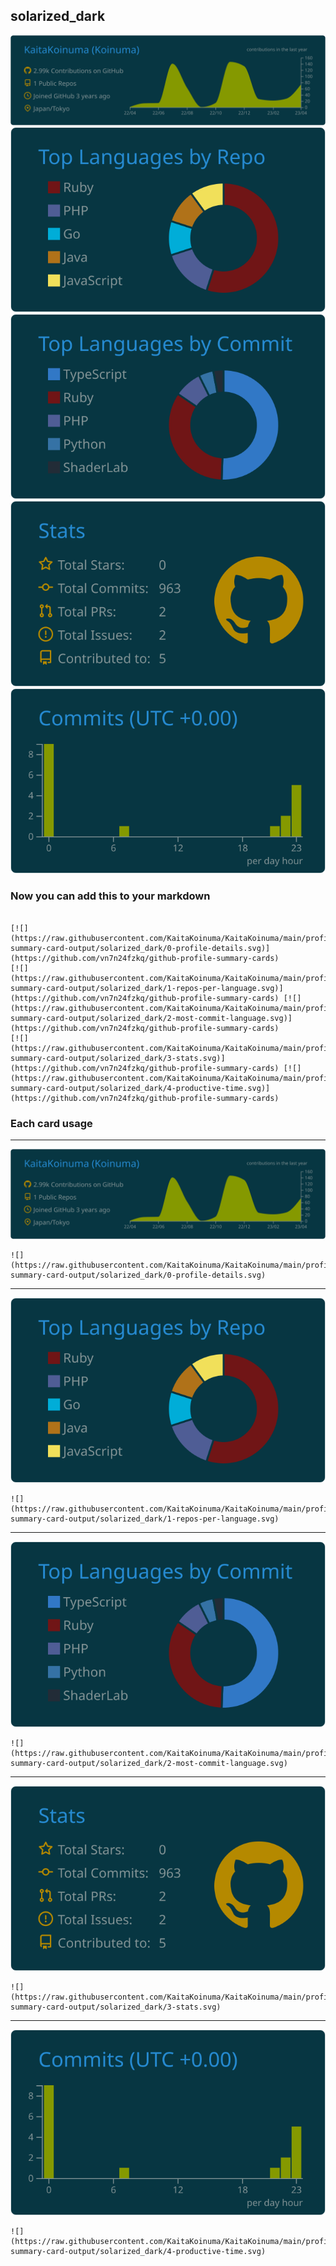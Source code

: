## solarized_dark

[![](./0-profile-details.svg)](https://github.com/vn7n24fzkq/github-profile-summary-cards)
[![](./1-repos-per-language.svg)](https://github.com/vn7n24fzkq/github-profile-summary-cards) [![](./2-most-commit-language.svg)](https://github.com/vn7n24fzkq/github-profile-summary-cards)
[![](./3-stats.svg)](https://github.com/vn7n24fzkq/github-profile-summary-cards) [![](./4-productive-time.svg)](https://github.com/vn7n24fzkq/github-profile-summary-cards)
### Now you can add this to your markdown
```

[![](https://raw.githubusercontent.com/KaitaKoinuma/KaitaKoinuma/main/profile-summary-card-output/solarized_dark/0-profile-details.svg)](https://github.com/vn7n24fzkq/github-profile-summary-cards)
[![](https://raw.githubusercontent.com/KaitaKoinuma/KaitaKoinuma/main/profile-summary-card-output/solarized_dark/1-repos-per-language.svg)](https://github.com/vn7n24fzkq/github-profile-summary-cards) [![](https://raw.githubusercontent.com/KaitaKoinuma/KaitaKoinuma/main/profile-summary-card-output/solarized_dark/2-most-commit-language.svg)](https://github.com/vn7n24fzkq/github-profile-summary-cards)
[![](https://raw.githubusercontent.com/KaitaKoinuma/KaitaKoinuma/main/profile-summary-card-output/solarized_dark/3-stats.svg)](https://github.com/vn7n24fzkq/github-profile-summary-cards) [![](https://raw.githubusercontent.com/KaitaKoinuma/KaitaKoinuma/main/profile-summary-card-output/solarized_dark/4-productive-time.svg)](https://github.com/vn7n24fzkq/github-profile-summary-cards)

```

### Each card usage
---

![](./0-profile-details.svg)

```
![](https://raw.githubusercontent.com/KaitaKoinuma/KaitaKoinuma/main/profile-summary-card-output/solarized_dark/0-profile-details.svg)
```

    

---

![](./1-repos-per-language.svg)

```
![](https://raw.githubusercontent.com/KaitaKoinuma/KaitaKoinuma/main/profile-summary-card-output/solarized_dark/1-repos-per-language.svg)
```

    

---

![](./2-most-commit-language.svg)

```
![](https://raw.githubusercontent.com/KaitaKoinuma/KaitaKoinuma/main/profile-summary-card-output/solarized_dark/2-most-commit-language.svg)
```

    

---

![](./3-stats.svg)

```
![](https://raw.githubusercontent.com/KaitaKoinuma/KaitaKoinuma/main/profile-summary-card-output/solarized_dark/3-stats.svg)
```

    

---

![](./4-productive-time.svg)

```
![](https://raw.githubusercontent.com/KaitaKoinuma/KaitaKoinuma/main/profile-summary-card-output/solarized_dark/4-productive-time.svg)
```

    

